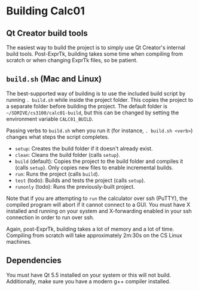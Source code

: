 # Building Calc01

## Qt Creator build tools

The easiest way to build the project is to simply use Qt Creator's internal build tools. Post-ExprTk, building takes some time when compiling from scratch or when changing ExprTk files, so be patient.

## `build.sh` (Mac and Linux)

The best-supported way of building is to use the included build script by running `. build.sh` while inside the project folder. This copies the project to a separate folder before building the project. The default folder is `~/SDRIVE/cs3100/calc01-build`, but this can be changed by setting the environment variable `CALC01_BUILD`.

Passing verbs to `build.sh` when you run it (for instance, `. build.sh <verb>`) changes what steps the script completes.

* `setup`: Creates the build folder if it doesn't already exist.
* `clean`: Cleans the build folder (calls `setup`).
* `build` (default): Copies the project to the build folder and compiles it (calls `setup`). Only copies new files to enable incremental builds.
* `run`: Runs the project (calls `build`).
* `test` (todo): Builds and tests the project (calls `setup`).
* `runonly` (todo): Runs the previously-built project.

Note that if you are attempting to `run` the calculator over ssh (PuTTY), the compiled program will abort if it cannot connect to a GUI. You must have X installed and running on your system and X-forwarding enabled in your ssh connection in order to run over ssh.

Again, post-ExprTk, building takes a lot of memory and a lot of time. Compiling from scratch will take approximately 2m:30s on the CS Linux machines.

## Dependencies

You must have Qt 5.5 installed on your system or this will not build. Additionally, make sure you have a modern g++ compiler installed.
